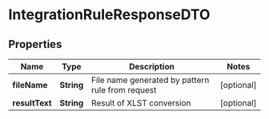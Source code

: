 # IntegrationRuleResponseDTO

## Properties
Name | Type | Description | Notes
------------ | ------------- | ------------- | -------------
**fileName** | **String** | File name generated by pattern rule from request |  [optional]
**resultText** | **String** | Result of XLST conversion |  [optional]
